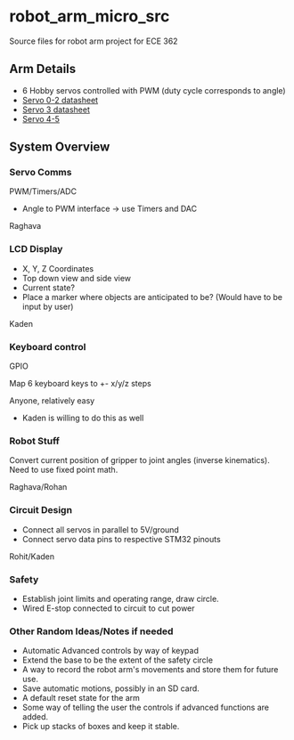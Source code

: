 # robot_arm_micro_src

Source files for robot arm project for ECE 362

## Arm Details

- 6 Hobby servos controlled with PWM (duty cycle corresponds to angle)
- [Servo 0-2 datasheet](https://components101.com/sites/default/files/component_datasheet/MG996R-Datasheet.pdf)
- [Servo 3 datasheet](http://www.ee.ic.ac.uk/pcheung/teaching/DE1_EE/stores/sg90_datasheet.pdf)
- [Servo 4-5](https://www.agf-rc.com/agfrc-digital-servo-b11dls-p1670802.html)

## System Overview

### Servo Comms

PWM/Timers/ADC

- Angle to PWM interface -> use Timers and DAC

Raghava

### LCD Display

- X, Y, Z Coordinates
- Top down view and side view
- Current state?
- Place a marker where objects are anticipated to be? (Would have to be input by user)


Kaden

### Keyboard control

GPIO

Map 6 keyboard keys to +- x/y/z steps 

Anyone, relatively easy
- Kaden is willing to do this as well

### Robot Stuff

Convert current position of gripper to joint angles (inverse kinematics). Need to use fixed point math. 

Raghava/Rohan

### Circuit Design

- Connect all servos in parallel to 5V/ground
- Connect servo data pins to respective STM32 pinouts

Rohit/Kaden

### Safety

- Establish joint limits and operating range, draw circle.
- Wired E-stop connected to circuit to cut power

### Other Random Ideas/Notes if needed
- Automatic Advanced controls by way of keypad
- Extend the base to be the extent of the safety circle
- A way to record the robot arm's movements and store them for future use.
- Save automatic motions, possibly in an SD card.
- A default reset state for the arm
- Some way of telling the user the controls if advanced functions are added.
- Pick up stacks of boxes and keep it stable.
